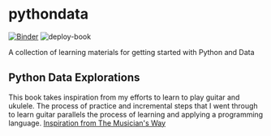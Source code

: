# pythondata

[![Binder](https://mybinder.org/badge_logo.svg)](https://mybinder.org/v2/gh/pysplash/pythondata/main)
![deploy-book](https://github.com/pysplash/pythondata/workflows/deploy-book/badge.svg)

A collection of learning materials for getting started with Python and Data

## Python Data Explorations

This book takes inspiration from my efforts to learn to play guitar and ukulele.
The process of practice and incremental steps that I went through to learn
guitar parallels the process of learning and applying a programming language.
[Inspiration from The Musician's Way](https://www.musiciansway.com/blog/2020/04/making-meaning-in-music-practice/)
